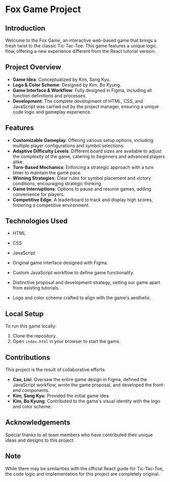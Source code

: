 # Fox Game Project

## Introduction
Welcome to the Fox Game, an interactive web-based game that brings a fresh twist to the classic Tic-Tac-Toe. This game features a unique logic flow, offering a new experience different from the React tutorial version.

## Project Overview
- **Game Idea**: Conceptualized by Kim, Sang Kyu.
- **Logo & Color Scheme**: Designed by Kim, Bo Kyung.
- **Game Interface & Workflow**: Fully designed in Figma, including all function definitions and processes.
- **Development**: The complete development of HTML, CSS, and JavaScript was carried out by the project manager, ensuring a unique code logic and gameplay experience.

## Features
- **Customizable Gameplay**: Offering various setup options, including multiple player configurations and symbol selections.
- **Adaptive Difficulty Levels**: Different board sizes are available to adjust the complexity of the game, catering to beginners and advanced players alike.
- **Turn-Based Mechanics**: Enforcing a strategic approach with a turn timer to maintain the game pace.
- **Winning Strategies**: Clear rules for symbol placement and victory conditions, encouraging strategic thinking.
- **Game Interruptions**: Options to pause and resume games, adding convenience for players.
- **Competitive Edge**: A leaderboard to track and display high scores, fostering a competitive environment.

## Technologies Used
- HTML
- CSS
- JavaScript

- Original game interface designed with Figma.
- Custom JavaScript workflow to define game functionality.
- Distinctive proposal and development strategy, setting our game apart from existing tutorials.
- Logo and color scheme crafted to align with the game's aesthetic.

## Local Setup
To run this game locally:
1. Clone the repository.
2. Open `index.html` in your browser to start the game.

## Contributions
This project is the result of collaborative efforts:
- **Cao, Lisi**: Oversaw the entire game design in Figma, defined the JavaScript workflow, wrote the game proposal, and developed the front-end components.
- **Kim, Sang Kyu**: Provided the initial game idea.
- **Kim, Bo Kyung**: Contributed to the game's visual identity with the logo and color scheme.

## Acknowledgements
Special thanks to all team members who have contributed their unique ideas and designs to this project.

## Note
While there may be similarities with the official React guide for Tic-Tac-Toe, the code logic and implementation for this project are completely original.

